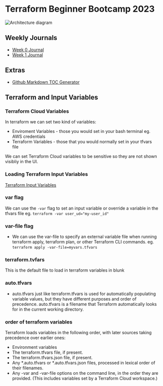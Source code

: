 # Terraform Beginner Bootcamp 2023


![Architecture diagram](https://github.com/ozrichards/terraform-beginner-bootcamp-2023/assets/43056476/dd101b81-e8f9-40e9-b569-dfd7752ba20a)


## Weekly Journals
- [Week 0 Journal](journal/week0.md)
- [Week 1 Journal](journal/week1.md)

## Extras
- [Github Markdown TOC Generator](https://ecotrust-canada.github.io/markdown-toc/)

## Terraform and Input Variables

### Terraform Cloud Variables

In terraform we can set two kind of variables:
- Enviroment Variables - those you would set in your bash terminal eg. AWS credentials
- Terraform Variables - those that you would normally set in your tfvars file

We can set Terraform Cloud variables to be sensitive so they are not shown visibliy in the UI.

### Loading Terraform Input Variables

[Terraform Input Variables](https://developer.hashicorp.com/terraform/language/values/variables)

### var flag
We can use the `-var` flag to set an input variable or override a variable in the tfvars file eg. `terraform -var user_ud="my-user_id"`

### var-file flag

- We can use the var-file to specify an external variable file when running terraform apply, terraform plan, or other Terraform CLI commands. eg. `terraform apply -var-file=myvars.tfvars`

### terraform.tvfars

This is the default file to load in terraform variables in blunk

### auto.tfvars

- auto.tfvars just like terraform.tfvars is used for automatically populating variable values, but they have different purposes and order of precedence. auto.tfvars is a filename that Terraform automatically looks for in the current working directory.

### order of terraform variables

Terraform loads variables in the following order, with later sources taking precedence over earlier ones:

- Environment variables
- The terraform.tfvars file, if present.
- The terraform.tfvars.json file, if present.
- Any *.auto.tfvars or *.auto.tfvars.json files, processed in lexical order of their filenames.
- Any -var and -var-file options on the command line, in the order they are provided. (This includes variables set by a Terraform Cloud workspace.)